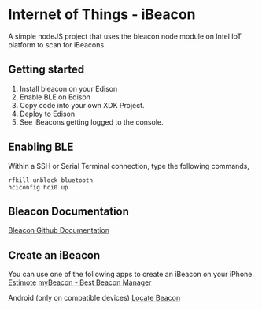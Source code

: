 Internet of Things - iBeacon
============================
A simple nodeJS project that uses the bleacon node module on Intel IoT platform to scan for iBeacons.

## Getting started
1. Install bleacon on your Edison
2. Enable BLE on Edison
3. Copy code into your own XDK Project.
4. Deploy to Edison
5. See iBeacons getting logged to the console.

## Enabling BLE
Within a SSH or Serial Terminal connection, type the following commands,
```
rfkill unblock bluetooth
hciconfig hci0 up
```
## Bleacon Documentation
[Bleacon Github Documentation](https://github.com/sandeepmistry/node-bleacon)

## Create an iBeacon

You can use one of the following apps to create an iBeacon on your iPhone.
[Estimote](https://itunes.apple.com/ch/app/estimote/id686915066?l=en&mt=8)
[myBeacon - Best Beacon Manager](https://itunes.apple.com/ch/app/my-beacon-best-beacon-manager/id850255614?l=en&mt=8)

Android (only on compatible devices)
[Locate Beacon](https://play.google.com/store/apps/details?id=com.radiusnetworks.locate&hl=en)
